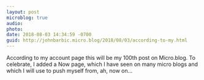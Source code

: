 ```yaml
---
layout: post
microblog: true
audio: 
photo: 
date: 2018-08-03 14:34:59 -0700
guid: http://johnbarbic.micro.blog/2018/08/03/according-to-my.html
---
```

According to my account page this will be my 100th post on Micro.blog.  To celebrate, I added a Now page, which I have seen on many micro blogs and which I will use to push myself from, ah, now on... 
